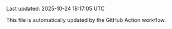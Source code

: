 Last updated: 2025-10-24 18:17:05 UTC

This file is automatically updated by the GitHub Action workflow.
